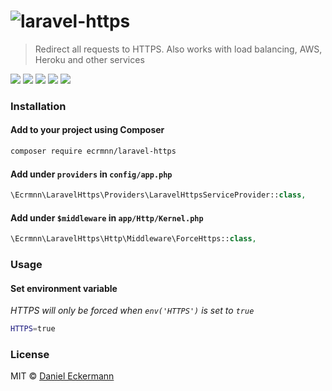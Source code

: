 # <img src="https://raw.githubusercontent.com/ecrmnn/laravel-https/master/laravel-https.png" alt="laravel-https">

> Redirect all requests to HTTPS. Also works with load balancing, AWS, Heroku and other services 

[![](https://img.shields.io/travis/ecrmnn/laravel-https/master.svg?style=flat-square)](https://travis-ci.org/ecrmnn/laravel-https/builds)
[![](https://poser.pugx.org/ecrmnn/laravel-https/downloads)](https://packagist.org/packages/ecrmnn/laravel-https)
[![](https://img.shields.io/badge/license-MIT-blue.svg?style=flat-square)](https://opensource.org/licenses/MIT)
[![](https://img.shields.io/badge/PRs-welcome-brightgreen.svg?style=flat-square)](http://makeapullrequest.com)
[![](https://img.shields.io/badge/code_style-PSR_2-blue.svg?style=flat-square)](http://www.php-fig.org/psr/psr-2/)

### Installation
#### Add to your project using Composer
```bash
composer require ecrmnn/laravel-https
```

#### Add under ``providers`` in ``config/app.php``
```php
\Ecrmnn\LaravelHttps\Providers\LaravelHttpsServiceProvider::class,
```

#### Add under ``$middleware`` in ``app/Http/Kernel.php``
```php
\Ecrmnn\LaravelHttps\Http\Middleware\ForceHttps::class,
```

### Usage
#### Set environment variable
*HTTPS will only be forced when ``env('HTTPS')`` is set to ``true``*
```bash
HTTPS=true
```

### License
MIT © [Daniel Eckermann](http://danieleckermann.com)
